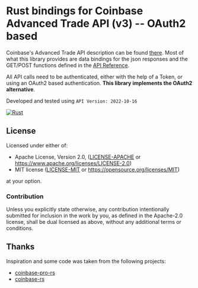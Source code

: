 # Rust bindings for Coinbase Advanced Trade API (v3) -- OAuth2 based

Coinbase's Advanced Trade API description can be found
[there](https://docs.cloud.coinbase.com/advanced-trade-api/docs/welcome).
Most of what this library provides are data bindings for the json responses and 
the GET/POST functions defined in the 
[API Reference](https://docs.cloud.coinbase.com/advanced-trade-api/reference).

All API calls need to be authenticated, either with the help of a Token, 
or using an OAuth2 based authentication. 
**This library implements the OAuth2 alternative**.

Developed and tested using ```API Version: 2022-10-16```

[![Rust](https://github.com/mpbl/coinbase-v3/actions/workflows/rust.yml/badge.svg)](https://github.com/mpbl/coinbase-v3/actions/workflows/rust.yml)

## License

Licensed under either of:

 * Apache License, Version 2.0, ([LICENSE-APACHE](LICENSE-APACHE) or https://www.apache.org/licenses/LICENSE-2.0)
 * MIT license ([LICENSE-MIT](LICENSE-MIT) or https://opensource.org/licenses/MIT)

at your option.

### Contribution

Unless you explicitly state otherwise, any contribution intentionally submitted
for inclusion in the work by you, as defined in the Apache-2.0 license, 
shall be dual licensed as above, without any additional terms or conditions.


## Thanks

Inspiration and some code was taken from the following projects:
- [coinbase-pro-rs](https://github.com/inv2004/coinbase-pro-rs)
- [coinbase-rs](https://https://github.com/j16r/coinbase-rs)
